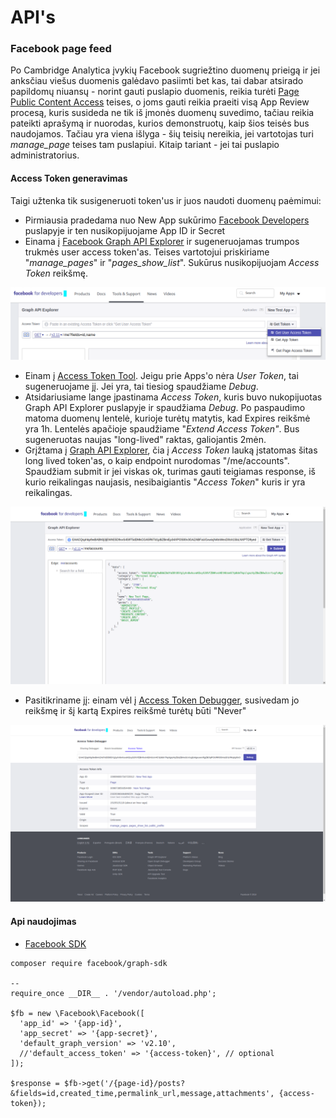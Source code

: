 # API's

### Facebook page feed

Po Cambridge Analytica įvykių Facebook sugriežtino duomenų prieigą ir jei anksčiau viešus duomenis galėdavo pasiimti bet kas, tai dabar atsirado papildomų niuansų - norint gauti puslapio duomenis, reikia turėti [Page Public Content Access](https://developers.facebook.com/docs/apps/review/feature/#reference-PAGES_ACCESS) teises, o joms gauti reikia praeiti visą App Review procesą, kuris susideda ne tik iš įmonės duomenų suvedimo, tačiau reikia pateikti aprašymą ir nuorodas, kurios demonstruotų, kaip šios teisės bus naudojamos. Tačiau yra viena išlyga - šių teisių nereikia, jei vartotojas turi _manage\_page_ teises tam puslapiui. Kitaip tariant - jei tai puslapio administratorius. 

#### Access Token generavimas

Taigi užtenka tik susigeneruoti token'us ir juos naudoti duomenų paėmimui:

* Pirmiausia pradedama nuo New App sukūrimo [Facebook Developers ](https://developers.facebook.com/)puslapyje ir ten nusikopijuojame App ID ir Secret
* Einama į [Facebook Graph API Explorer](https://developers.facebook.com/tools/explorer) ir sugeneruojamas trumpos trukmės user access token'as. Teises vartotojui priskiriame "_manage\_pages_" ir "_pages\_show\_list_". Sukūrus nusikopijuojam _Access Token_ reikšmę.

![](../../.gitbook/assets/vvi1p2v.png)

* Einam į [Access Token Tool](https://developers.facebook.com/tools/accesstoken). Jeigu prie Apps'o nėra _User Token_, tai sugeneruojame jį. Jei yra, tai tiesiog spaudžiame _Debug_.
* Atsidariusiame lange įpastinama _Access Token_, kuris buvo nukopijuotas Graph API Explorer puslapyje ir spaudžiama _Debug_. Po paspaudimo matoma duomenų lentelė, kurioje turėtų matytis, kad  Expires reikšmė yra 1h. Lentelės apačioje spaudžiame "_Extend Access Token"_. Bus sugeneruotas naujas "long-lived" raktas, galiojantis 2mėn.
* Grįžtama į [Graph API Explorer](https://developers.facebook.com/tools/explorer), čia į _Access Token_ lauką įstatomas šitas long lived token'as, o kaip endpoint nurodomas "/me/accounts". Spaudžiam submit ir jei viskas ok, turimas gauti teigiamas response, iš kurio reikalingas naujasis, nesibaigiantis "_Access Token_" kuris ir yra reikalingas.

![](../../.gitbook/assets/1515520320.api_result.png)

* Pasitikriname jį: einam vėl į [Access Token Debugger](https://developers.facebook.com/tools/debug/accesstoken/), susivedam jo reikšmę ir šį kartą Expires reikšmė turėtų būti "Never"

![](../../.gitbook/assets/1515520352.never_expiring.png)

#### Api naudojimas

* [Facebook SDK](https://github.com/facebook/php-graph-sdk) 

```text
composer require facebook/graph-sdk

--
require_once __DIR__ . '/vendor/autoload.php';

$fb = new \Facebook\Facebook([
  'app_id' => '{app-id}',
  'app_secret' => '{app-secret}',
  'default_graph_version' => 'v2.10',
  //'default_access_token' => '{access-token}', // optional
]);

$response = $fb->get('/{page-id}/posts?&fields=id,created_time,permalink_url,message,attachments', {access-token});
```



